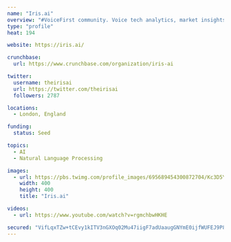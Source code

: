 ```yaml
---
name: "Iris.ai"
overview: "#VoiceFirst community. Voice tech analytics, market insights, and business uses. Powered by Just AI Curated stories on #Conversational AI – https://t.co/qXS4CRgikG"
type: "profile"
heat: 194

website: https://iris.ai/

crunchbase:
  url: https://www.crunchbase.com/organization/iris-ai

twitter:
  username: theirisai
  url: https://twitter.com/theirisai
  followers: 2787

locations:
  - London, England

funding:
  status: Seed

topics:
  - AI
  - Natural Language Processing

images:
  - url: https://pbs.twimg.com/profile_images/695689454300872704/Kc3D5Y6I_400x400.jpg
    width: 400
    height: 400
    title: "Iris.ai"

videos:
  - url: https://www.youtube.com/watch?v=rgmchbwHKHE

secured: "VifLqxTZw+tCEvy1kITV3nGXOq02Mu47iigF7adUaaugGNYmE0ijfWUFEJ9P8umlNpOrrwWcwIdMKNe4OhIzxbz/AI4jFTJufOWnCaXwaOlU9jijaMugzTAlq/xZFIlkfYwbqrKkvXwv9ZxwLWnXYi1Ig4EzIDUiSSMNftWk+TebtYF5Mc4nqdOAG6eTwBvpU0DyerrT6JFs+yHDnpwoho9LOFBIWayCtzZDuU+HEzOoL1koA7SG3/cdmp8z5z5YOU+NBm3r6YX6QxIYaPbGrg==;GvVVke6JGlUr+1lP0+2Lbw=="
---
```



